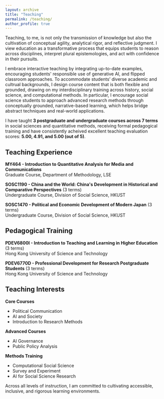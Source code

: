 ```yaml
---
layout: archive
title: "Teaching"
permalink: /teaching/
author_profile: true
---
```


Teaching, to me, is not only the transmission of knowledge but also the cultivation of conceptual agility, analytical rigor, and reflective judgment. I view education as a transformative process that equips students to reason across disciplines, interpret plural epistemologies, and act with confidence in their pursuits.

I embrace interactive teaching by integrating up-to-date examples, encouraging students' responsible use of generative AI, and flipped classroom approaches. To accommodate students’ diverse academic and cultrual backgrounds, I design course content that is both flexible and grounded, drawing on my interdisciplinary training across history, social science, and computational methods. In particular, I encourage social science students to approach advanced research methods through conceptually grounded, narrative-based learning, which helps bridge abstract techniques and real-world applications.

I have taught **3 postgraduate and undergraduate courses across 7 terms** in social sciences and quantitative methods, receiving formal pedagogical training and have consistently acheived excellent teaching evaluation scores: **5.00, 4.91, and 5.00 (out of 5)**.

## Teaching Experience

**MY464 - Introduction to Quantitative Analysis for Media and Communications**  
Graduate Course, Department of Methodology, LSE

**SOSC1190 - China and the World: China's Development in Historical and Comparative Perspectives** (3 terms)  
Undergraduate Course, Division of Social Science, HKUST

**SOSC1470 - Political and Economic Development of Modern Japan** (3 terms)  
Undergraduate Course, Division of Social Science, HKUST

## Pedagogical Training

**PDEV6800I - Introduction to Teaching and Learning in Higher Education** (3 terms)  
Hong Kong University of Science and Technology  

**PDEV6770D - Professional Development for Research Postgraduate Students** (3 terms)  
Hong Kong University of Science and Technology  

## Teaching Interests

**Core Courses**
- Political Communication
- AI and Society
- Introduction to Research Methods

**Advanced Courses**
- AI Governance
- Public Policy Analysis

**Methods Training**
- Computational Social Science
- Survey and Experiment
- AI for Social Science Research

Across all levels of instruction, I am committed to cultivating accessible, inclusive, and rigorous learning environments.
